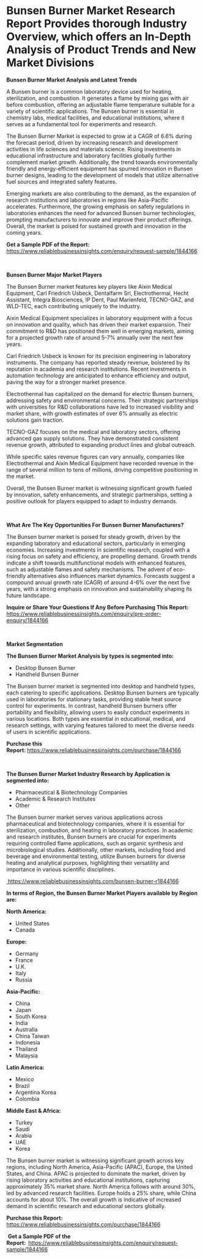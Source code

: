 <p><h1>Bunsen Burner Market Research Report Provides thorough Industry Overview, which offers an In-Depth Analysis of Product Trends and New Market Divisions</h1></p><p><strong>Bunsen Burner Market Analysis and Latest Trends</strong></p>
<p><p>A Bunsen burner is a common laboratory device used for heating, sterilization, and combustion. It generates a flame by mixing gas with air before combustion, offering an adjustable flame temperature suitable for a variety of scientific applications. The Bunsen burner is essential in chemistry labs, medical facilities, and educational institutions, where it serves as a fundamental tool for experiments and research.</p><p>The Bunsen Burner Market is expected to grow at a CAGR of 6.6% during the forecast period, driven by increasing research and development activities in life sciences and materials science. Rising investments in educational infrastructure and laboratory facilities globally further complement market growth. Additionally, the trend towards environmentally friendly and energy-efficient equipment has spurred innovation in Bunsen burner designs, leading to the development of models that utilize alternative fuel sources and integrated safety features.</p><p>Emerging markets are also contributing to the demand, as the expansion of research institutions and laboratories in regions like Asia-Pacific accelerates. Furthermore, the growing emphasis on safety regulations in laboratories enhances the need for advanced Bunsen burner technologies, prompting manufacturers to innovate and improve their product offerings. Overall, the market is poised for sustained growth and innovation in the coming years.</p></p>
<p><strong>Get a Sample PDF of the Report:&nbsp;</strong> <a href="https://www.reliablebusinessinsights.com/enquiry/request-sample/1844166?utm_campaign=2840&utm_medium=2&utm_source=Github&utm_content=ia&utm_term=13042025&utm_id=bunsen-burner">https://www.reliablebusinessinsights.com/enquiry/request-sample/1844166</a></p>
<p>&nbsp;</p>
<p><strong>Bunsen Burner Major Market Players</strong></p>
<p><p>The Bunsen Burner market features key players like Aixin Medical Equipment, Carl Friedrich Usbeck, Dentalfarm Srl, Electrothermal, Hecht Assistant, Integra Biosciences, IP Dent, Paul Marienfeld, TECNO-GAZ, and WLD-TEC, each contributing uniquely to the industry.</p><p>Aixin Medical Equipment specializes in laboratory equipment with a focus on innovation and quality, which has driven their market expansion. Their commitment to R&D has positioned them well in emerging markets, aiming for a projected growth rate of around 5-7% annually over the next few years.</p><p>Carl Friedrich Usbeck is known for its precision engineering in laboratory instruments. The company has reported steady revenue, bolstered by its reputation in academia and research institutions. Recent investments in automation technology are anticipated to enhance efficiency and output, paving the way for a stronger market presence.</p><p>Electrothermal has capitalized on the demand for electric Bunsen burners, addressing safety and environmental concerns. Their strategic partnerships with universities for R&D collaborations have led to increased visibility and market share, with growth estimates of over 6% annually as electric solutions gain traction.</p><p>TECNO-GAZ focuses on the medical and laboratory sectors, offering advanced gas supply solutions. They have demonstrated consistent revenue growth, attributed to expanding product lines and global outreach.</p><p>While specific sales revenue figures can vary annually, companies like Electrothermal and Aixin Medical Equipment have recorded revenue in the range of several million to tens of millions, driving competitive positioning in the market.</p><p>Overall, the Bunsen Burner market is witnessing significant growth fueled by innovation, safety enhancements, and strategic partnerships, setting a positive outlook for players equipped to adapt to industry demands.</p></p>
<p>&nbsp;</p>
<p><strong>What Are The Key Opportunities For Bunsen Burner Manufacturers?</strong></p>
<p><p>The Bunsen burner market is poised for steady growth, driven by the expanding laboratory and educational sectors, particularly in emerging economies. Increasing investments in scientific research, coupled with a rising focus on safety and efficiency, are propelling demand. Growth trends indicate a shift towards multifunctional models with enhanced features, such as adjustable flames and safety mechanisms. The advent of eco-friendly alternatives also influences market dynamics. Forecasts suggest a compound annual growth rate (CAGR) of around 4-6% over the next five years, with a strong emphasis on innovation and sustainability shaping its future landscape.</p></p>
<p><strong>Inquire or Share Your Questions If Any Before Purchasing This Report:</strong> <a href="https://www.reliablebusinessinsights.com/enquiry/pre-order-enquiry/1844166?utm_campaign=2840&utm_medium=2&utm_source=Github&utm_content=ia&utm_term=13042025&utm_id=bunsen-burner">https://www.reliablebusinessinsights.com/enquiry/pre-order-enquiry/1844166</a></p>
<p>&nbsp;</p>
<p><strong>Market Segmentation</strong></p>
<p><strong>The Bunsen Burner Market Analysis by types is segmented into:</strong></p>
<p><ul><li>Desktop Bunsen Burner</li><li>Handheld Bunsen Burner</li></ul></p>
<p><p>The Bunsen burner market is segmented into desktop and handheld types, each catering to specific applications. Desktop Bunsen burners are typically used in laboratories for stationary tasks, providing stable heat source control for experiments. In contrast, handheld Bunsen burners offer portability and flexibility, allowing users to easily conduct experiments in various locations. Both types are essential in educational, medical, and research settings, with varying features tailored to meet the diverse needs of users in scientific applications.</p></p>
<p><strong>Purchase this Report:&nbsp;</strong><a href="https://www.reliablebusinessinsights.com/purchase/1844166?utm_campaign=2840&utm_medium=2&utm_source=Github&utm_content=ia&utm_term=13042025&utm_id=bunsen-burner">https://www.reliablebusinessinsights.com/purchase/1844166</a></p>
<p>&nbsp;</p>
<p><strong>The Bunsen Burner Market Industry Research by Application is segmented into:</strong></p>
<p><ul><li>Pharmaceutical & Biotechnology Companies</li><li>Academic & Research Institutes</li><li>Other</li></ul></p>
<p><p>The Bunsen burner market serves various applications across pharmaceutical and biotechnology companies, where it is essential for sterilization, combustion, and heating in laboratory practices. In academic and research institutes, Bunsen burners are crucial for experiments requiring controlled flame applications, such as organic synthesis and microbiological studies. Additionally, other markets, including food and beverage and environmental testing, utilize Bunsen burners for diverse heating and analytical purposes, highlighting their versatility and importance in various scientific disciplines.</p></p>
<p><a href="https://www.reliablebusinessinsights.com/bunsen-burner-r1844166?utm_campaign=2840&utm_medium=2&utm_source=Github&utm_content=ia&utm_term=13042025&utm_id=bunsen-burner">&nbsp;https://www.reliablebusinessinsights.com/bunsen-burner-r1844166</a></p>
<p><strong>In terms of Region, the Bunsen Burner Market Players available by Region are:</strong></p>
<p>
    <p> <strong> North America: </strong>
        <ul>
            <li>United States</li>
            <li>Canada</li>
        </ul>
        </p> 
    <p> <strong> Europe: </strong>
        <ul>
            <li>Germany</li>
            <li>France</li>
            <li>U.K.</li>
            <li>Italy</li>
            <li>Russia</li>
        </ul>
        </p> 
    <p> <strong> Asia-Pacific: </strong>
        <ul>
            <li>China</li>
            <li>Japan</li>
            <li>South Korea</li>
            <li>India</li>
            <li>Australia</li>
            <li>China Taiwan</li>
            <li>Indonesia</li>
            <li>Thailand</li>
            <li>Malaysia</li>
        </ul>
        </p> 
    <p> <strong> Latin America: </strong>
        <ul>
            <li>Mexico</li>
            <li>Brazil</li>
            <li>Argentina Korea</li>
            <li>Colombia</li>
        </ul>
        </p> 
    <p> <strong> Middle East & Africa: </strong>
        <ul>
            <li>Turkey</li>
            <li>Saudi</li>
            <li>Arabia</li>
            <li>UAE</li>
            <li>Korea</li>
        </ul>
    </p>
    </p>
<p><p>The Bunsen burner market is witnessing significant growth across key regions, including North America, Asia-Pacific (APAC), Europe, the United States, and China. APAC is projected to dominate the market, driven by rising laboratory activities and educational institutions, capturing approximately 35% market share. North America follows with around 30%, led by advanced research facilities. Europe holds a 25% share, while China accounts for about 10%. The overall growth is indicative of increased demand in scientific research and educational sectors globally.</p></p>
<p><strong>Purchase this Report: </strong><a href="https://www.reliablebusinessinsights.com/purchase/1844166?utm_campaign=2840&utm_medium=2&utm_source=Github&utm_content=ia&utm_term=13042025&utm_id=bunsen-burner">https://www.reliablebusinessinsights.com/purchase/1844166</a></p>
<p>&nbsp;<strong>Get a Sample PDF of the Report:&nbsp;&nbsp;</strong><a href="https://www.reliablebusinessinsights.com/enquiry/request-sample/1844166?utm_campaign=2840&utm_medium=2&utm_source=Github&utm_content=ia&utm_term=13042025&utm_id=bunsen-burner">https://www.reliablebusinessinsights.com/enquiry/request-sample/1844166</a></p>
<p><strong></strong></p>
<p><p></p><p></p><p></p></p>